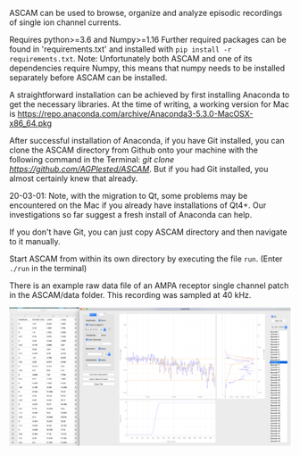ASCAM can be used to browse, organize and analyze episodic recordings of single ion channel currents.

Requires python>=3.6 and Numpy>=1.16 
Further required packages can be found in 'requirements.txt' and installed with 
`pip install -r requirements.txt`.
Note: Unfortunately both ASCAM and one of its dependencies require Numpy, this
means that numpy needs to be installed separately before ASCAM can be installed.

A straightforward installation can be achieved by first installing Anaconda to get the necessary libraries. At the time of writing, a working version for Mac is https://repo.anaconda.com/archive/Anaconda3-5.3.0-MacOSX-x86_64.pkg 

After successful installation of Anaconda, if you have Git installed, you can clone the ASCAM directory from Github onto your machine with the following command in the Terminal: *git clone https://github.com/AGPlested/ASCAM*. But if you had Git installed, you almost certainly knew that already. 

20-03-01: Note, with the migration to Qt, some problems may be encountered on the Mac if you already have installations of Qt4+. Our investigations so far suggest a fresh install of Anaconda can help. 

If you don't have Git, you can just copy ASCAM directory and then navigate to it manually.

Start ASCAM from within its own directory by executing the file `run`. (Enter `./run` in the terminal)

There is an example raw data file of an AMPA receptor single channel patch in the ASCAM/data folder. This recording was sampled at 40 kHz.

![macOS Screenshot](cuteSCAM.png)
